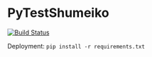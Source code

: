 # PyTestShumeiko

[![Build Status](https://github.com/YAGolubev/PyTestShumeiko/actions/workflows/checks.yml/badge.svg?branch=master)](https://github.com/YAGolubev/PyTestShumeiko/actions/workflows/checks.yml)

Deployment: `pip install -r requirements.txt`
